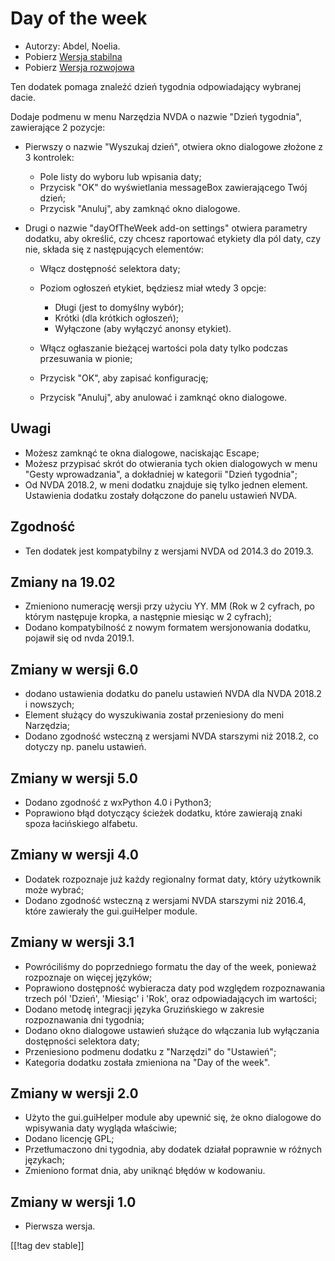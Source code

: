 # Day of the week #

* Autorzy: Abdel, Noelia.
* Pobierz [Wersja stabilna][1]
* Pobierz [Wersja rozwojowa][2]

Ten dodatek pomaga znaleźć dzień tygodnia odpowiadający wybranej dacie.

Dodaje podmenu w menu Narzędzia NVDA o nazwie "Dzień tygodnia", zawierające
2 pozycje:

* Pierwszy o nazwie "Wyszukaj dzień", otwiera okno dialogowe złożone z 3
  kontrolek:

    * Pole listy do wyboru lub wpisania daty;
    * Przycisk "OK" do wyświetlania messageBox zawierającego Twój dzień;
    * Przycisk "Anuluj", aby zamknąć okno dialogowe.

* Drugi o nazwie "dayOfTheWeek add-on settings" otwiera parametry dodatku,
  aby określić, czy chcesz raportować etykiety dla pól daty, czy nie, składa
  się z następujących elementów:

    * Włącz dostępność selektora daty;
    * Poziom ogłoszeń etykiet, będziesz miał wtedy 3 opcje:

        * Długi (jest to domyślny wybór);
        * Krótki (dla krótkich ogłoszeń);
        * Wyłączone (aby wyłączyć anonsy etykiet).

    * Włącz ogłaszanie bieżącej wartości pola daty tylko podczas przesuwania
      w pionie;
    * Przycisk "OK", aby zapisać konfigurację;
    * Przycisk "Anuluj", aby anulować i zamknąć okno dialogowe.

## Uwagi ##

* Możesz zamknąć te okna dialogowe, naciskając Escape;
* Możesz przypisać skrót do otwierania tych okien dialogowych w menu "Gesty
  wprowadzania", a dokładniej w kategorii "Dzień tygodnia";
* Od NVDA 2018.2, w meni dodatku znajduje się tylko jednen
  element. Ustawienia dodatku zostały dołączone do panelu ustawień NVDA.

## Zgodność ##

* Ten dodatek jest kompatybilny z wersjami NVDA od 2014.3 do 2019.3.

## Zmiany na 19.02 ##

* Zmieniono numerację wersji przy użyciu YY. MM (Rok w 2 cyfrach, po którym
  następuje kropka, a następnie miesiąc w 2 cyfrach);
* Dodano kompatybilność z nowym formatem wersjonowania dodatku, pojawił się
  od nvda 2019.1.

## Zmiany w wersji 6.0 ##

* dodano ustawienia dodatku do panelu ustawień NVDA dla NVDA 2018.2 i
  nowszych;
* Element służący do wyszukiwania został przeniesiony do meni Narzędzia;
* Dodano zgodność wsteczną z wersjami NVDA starszymi niż 2018.2, co dotyczy
  np. panelu ustawień.

## Zmiany w wersji 5.0 ##

* Dodano zgodność z wxPython 4.0 i Python3;
* Poprawiono błąd dotyczący ścieżek dodatku, które zawierają znaki spoza
  łacińskiego alfabetu.

## Zmiany w wersji 4.0 ##

* Dodatek rozpoznaje już każdy regionalny format daty, który użytkownik może
  wybrać;
* Dodano zgodność wsteczną z wersjami NVDA starszymi niż 2016.4, które
  zawierały the gui.guiHelper module.

## Zmiany w wersji 3.1 ##

* Powróciliśmy do poprzedniego formatu the day of the week, ponieważ
  rozpoznaje on więcej języków;
* Poprawiono dostępność wybieracza daty pod względem rozpoznawania trzech
  pól 'Dzień', 'Miesiąc' i 'Rok', oraz odpowiadających im wartości;
* Dodano metodę integracji języka Gruzińskiego w zakresie rozpoznawania dni
  tygodnia;
* Dodano okno dialogowe ustawień służące do włączania lub wyłączania
  dostępności selektora daty;
* Przeniesiono podmenu dodatku z "Narzędzi" do "Ustawień";
* Kategoria dodatku została zmieniona na "Day of the week".

## Zmiany w wersji 2.0 ##

* Użyto the gui.guiHelper module aby upewnić się, że okno dialogowe do
  wpisywania daty wygląda właściwie;
* Dodano licencję GPL;
* Przetłumaczono dni tygodnia, aby dodatek działał poprawnie w różnych
  językach;
* Zmieniono format dnia, aby uniknąć błędów w kodowaniu.

## Zmiany w wersji 1.0 ##

* Pierwsza wersja.

[[!tag dev stable]]

[1]: https://addons.nvda-project.org/files/get.php?file=dw

[2]: https://addons.nvda-project.org/files/get.php?file=dw-dev
